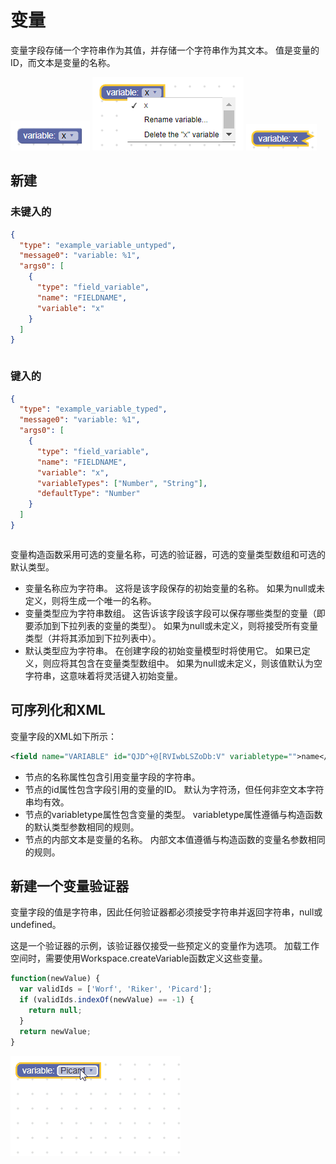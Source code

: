 # 变量

变量字段存储一个字符串作为其值，并存储一个字符串作为其文本。 值是变量的ID，而文本是变量的名称。

![](variable.png)
![](variable1.png)
![](variable2.png)

## 新建

### 未键入的

```json
{
  "type": "example_variable_untyped",
  "message0": "variable: %1",
  "args0": [
    {
      "type": "field_variable",
      "name": "FIELDNAME",
      "variable": "x"
    }
  ]
}
```
```js
```
### 键入的

```json
{
  "type": "example_variable_typed",
  "message0": "variable: %1",
  "args0": [
    {
      "type": "field_variable",
      "name": "FIELDNAME",
      "variable": "x",
      "variableTypes": ["Number", "String"],
      "defaultType": "Number"
    }
  ]
}
```
```js
```

变量构造函数采用可选的变量名称，可选的验证器，可选的变量类型数组和可选的默认类型。

* 变量名称应为字符串。 这将是该字段保存的初始变量的名称。 如果为null或未定义，则将生成一个唯一的名称。
* 变量类型应为字符串数组。 这告诉该字段该字段可以保存哪些类型的变量（即要添加到下拉列表的变量的类型）。 如果为null或未定义，则将接受所有变量类型（并将其添加到下拉列表中）。
* 默认类型应为字符串。 在创建字段的初始变量模型时将使用它。 如果已定义，则应将其包含在变量类型数组中。 如果为null或未定义，则该值默认为空字符串，这意味着将灵活键入初始变量。

## 可序列化和XML 

变量字段的XML如下所示：

```xml
<field name="VARIABLE" id="QJD^+@[RVIwbLSZoDb:V" variabletype="">name</field>
```

* 节点的名称属性包含引用变量字段的字符串。
* 节点的id属性包含字段引用的变量的ID。 默认为字符汤，但任何非空文本字符串均有效。
* 节点的variabletype属性包含变量的类型。 variabletype属性遵循与构造函数的默认类型参数相同的规则。
* 节点的内部文本是变量的名称。 内部文本值遵循与构造函数的变量名参数相同的规则。

## 新建一个变量验证器

变量字段的值是字符串，因此任何验证器都必须接受字符串并返回字符串，null或undefined。

这是一个验证器的示例，该验证器仅接受一些预定义的变量作为选项。 加载工作空间时，需要使用Workspace.createVariable函数定义这些变量。

```js
function(newValue) {
  var validIds = ['Worf', 'Riker', 'Picard'];
  if (validIds.indexOf(newValue) == -1) {
    return null;
  }
  return newValue;
}
```

![](validator_6.gif)